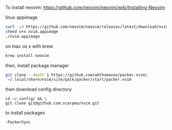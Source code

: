 To install neovim:
https://github.com/neovim/neovim/wiki/Installing-Neovim

linux appimage
```bash
curl -LO https://github.com/neovim/neovim/releases/latest/download/nvim.appimage
chmod u+x nvim.appimage
./nvim.appimage
```

on mac os x with brew
```bash
brew install neovim
```

then, install package manager
```bash
git clone --depth 1 https://github.com/wbthomason/packer.nvim\
 ~/.local/share/nvim/site/pack/packer/start/packer.nvim
```

then download config directory
```
cd ~/.config/ && \
git clone git@github.com:scarpma/nvim.git
```

to install packages
```
:PackerSync
```
